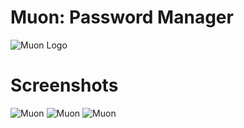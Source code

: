 # Muon: Password Manager
![Muon Logo](https://i.imgur.com/gifbF6w.png)

# Screenshots
![Muon](https://imgur.com/j5ubr3Q.png)
![Muon](https://i.imgur.com/uBA9BM1.png)
![Muon](https://i.imgur.com/aGserZQ.png)
